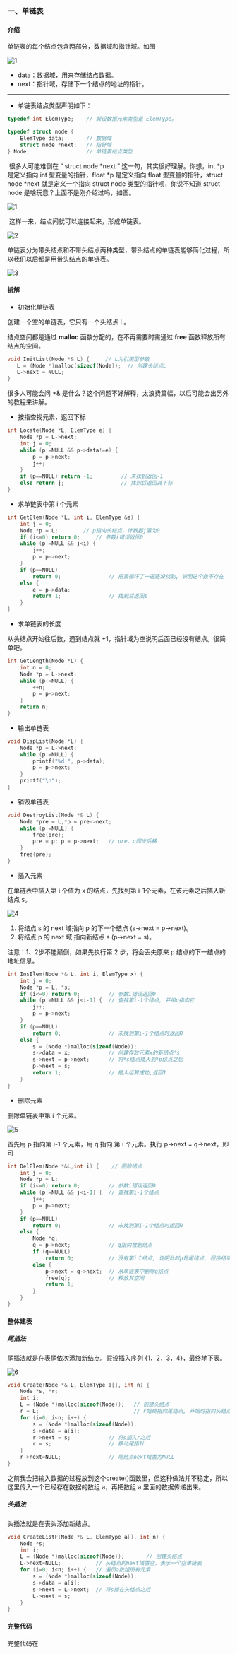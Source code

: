 ### 一、单链表

#### 介绍

单链表的每个结点包含两部分，数据域和指针域。如图

![1](img\1.png)

- data：数据域，用来存储结点数据。
- next：指针域，存储下一个结点的地址的指针。

---

- 单链表结点类型声明如下：

```c
typedef int ElemType;    // 假设数据元素类型是 ElemType。

typedef struct node {
    ElemType data;       // 数据域
    struct node *next;   // 指针域
} Node;                  // 单链表结点类型
```

​		很多人可能难倒在 “ struct node *next ” 这一句，其实很好理解。你想，int *p 是定义指向 int 型变量的指针，float *p 是定义指向 float 型变量的指针，struct node *next 就是定义一个指向 struct node 类型的指针呗，你说不知道 struct node 是啥玩意？上面不是刚介绍过吗，如图。

![1](img\1.png)

​		这样一来，结点间就可以连接起来，形成单链表。

![2](img\2.png)



​		单链表分为带头结点和不带头结点两种类型，带头结点的单链表能够简化过程，所以我们以后都是用带头结点的单链表。

![3](img\3.png)



#### 拆解

- 初始化单链表

创建一个空的单链表，它只有一个头结点 L。

结点空间都是通过 **malloc** 函数分配的，在不再需要时需通过 **free** 函数释放所有结点的空间。

```c
void InitList(Node *& L) {     // L为引用型参数
   L = (Node *)malloc(sizeof(Node));  // 创建头结点L
   L->next = NULL;
}
```

很多人可能会问 *& 是什么？这个问题不好解释，太浪费篇幅，以后可能会出另外的教程来讲解。



- 按指查找元素，返回下标

```c
int Locate(Node *L, ElemType e) {	
	Node *p = L->next;
	int j = 0;
	while (p!=NULL && p->data!=e) {
		p = p->next;
		j++;
	}
	if (p==NULL) return -1;			// 未找到返回-1
	else return j;					// 找到后返回其下标
}
```



- 求单链表中第 i 个元素

```c
int GetElem(Node *L, int i, ElemType &e) {
	int j = 0;
	Node *p = L;		// p指向头结点，计数器j置为0
	if (i<=0) return 0;		// 参数i错误返回0
	while (p!=NULL && j<i) {
		j++;
		p = p->next;
	}
	if (p==NULL)
		return 0;				// 把表循环了一遍还没找到, 说明这个数不存在
	else {
		e = p->data;
		return 1;				// 找到后返回1
	}
}
```



- 求单链表的长度

从头结点开始往后数，遇到结点就 +1，指针域为空说明后面已经没有结点。很简单吧。

```c
int GetLength(Node *L) {
	int n = 0;
	Node *p = L->next;
	while (p!=NULL) {
		++n;
		p = p->next;
	}
	return n;
}
```



- 输出单链表

```c
void DispList(Node *L) {
	Node *p = L->next;
	while (p!=NULL) {
		printf("%d ", p->data);
		p = p->next;
	}
	printf("\n");
}
```



- 销毁单链表

```c
void DestroyList(Node *& L) {
	Node *pre = L,*p = pre->next;
	while (p!=NULL) {
		free(pre);
		pre = p; p = p->next;	// pre、p同步后移
	}
	free(pre);
}
```



- 插入元素

在单链表中插入第 i 个值为 x 的结点，先找到第 i-1个元素，在该元素之后插入新结点 s。

![4](img\4.png)

1. 将结点 s 的 next 域指向 p 的下一个结点 (s->next = p->next)。
2. 将结点 p 的 next 域 指向新结点 s (p->next = s)。

注意：1、2步不能颠倒，如果先执行第 2 步，将会丢失原来 p 结点的下一结点的地址信息。

```c
int InsElem(Node *& L, int i, ElemType x) {
	int j = 0;
	Node *p = L, *s;
	if (i<=0) return 0;			// 参数i错误返回0
	while (p!=NULL && j<i-1) {	// 查找第i-1个结点, 并用p指向它
		j++;
		p = p->next;
	}
	if (p==NULL)
		return 0;				// 未找到第i-1个结点时返回0
	else {
		s = (Node *)malloc(sizeof(Node));
		s->data = x;			// 创建存放元素x的新结点*s
		s->next = p->next;		// 将*s结点插入到*p结点之后
		p->next = s;
		return 1;				// 插入运算成功,返回1
	}
}
```



- 删除元素

删除单链表中第 i 个元素。

![5](img\5.png)

首先用 p 指向第 i-1 个元素，用 q 指向 第 i 个元素。执行 p->next = q->next。即可

```c
int DelElem(Node *&L,int i) {	 // 删除结点
	int j = 0;
	Node *p = L;
	if (i<=0) return 0;			// 参数i错误返回0
	while (p!=NULL && j<i-1) {	// 查找第i-1个结点
		j++;
		p = p->next;
	}
	if (p==NULL)
		return 0;				// 未找到第i-1个结点时返回0
	else {
        Node *q;
		q = p->next;			// q指向被删结点
		if (q==NULL)
			return 0;			// 没有第i个结点, 说明此时p是尾结点, 程序结束
		else {
			p->next = q->next;	// 从单链表中删除q结点
			free(q);			// 释放其空间
			return 1;
		}
	}
}
```



#### 整体建表

##### 尾插法

尾插法就是在表尾依次添加新结点。假设插入序列 {1，2，3，4}，最终地下表。

![6](img\6.png)

```c
void Create(Node *& L, ElemType a[], int n) {
	Node *s, *r;
    int i;
	L = (Node *)malloc(sizeof(Node));	// 创建头结点
	r = L;						        // r始终指向尾结点, 开始时指向头结点
	for (i=0; i<n; i++) {
		s = (Node *)malloc(sizeof(Node));
		s->data = a[i];
		r->next = s;			// 将s插入r之后
		r = s;                  // 移动尾指针
	}
	r->next=NULL;				// 尾结点next域置为NULL
}
```

​		之前我会把输入数据的过程放到这个create()函数里，但这种做法并不稳定，所以这里传入一个已经存在数据的数组 a，再把数组 a 里面的数据传递出来。



##### 头插法

头插法就是在表头添加新结点。

```c
void CreateListF(Node *& L, ElemType a[], int n) {
	Node *s;
    int i;
	L = (Node *)malloc(sizeof(Node));		// 创建头结点
	L->next=NULL;			// 头结点的next域置空，表示一个空单链表
	for (i=0; i<n; i++) {	// 遍历a数组所有元素
		s = (Node *)malloc(sizeof(Node));
		s->data = a[i];
		s->next = L->next;	// 将s插在头结点之后
		L->next = s;
	}
}
```



#### 完整代码

完整代码在  
